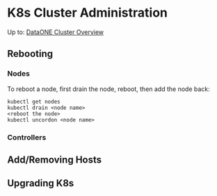 # K8s Cluster Administration

Up to: [DataONE Cluster Overview](../cluster-overview.md)


## Rebooting

### Nodes
To reboot a node, first drain the node, reboot, then add the node back:
```
kubectl get nodes
kubectl drain <node name>
<reboot the node>
kubectl uncordon <node name>
```

### Controllers


## Add/Removing Hosts

## Upgrading K8s
